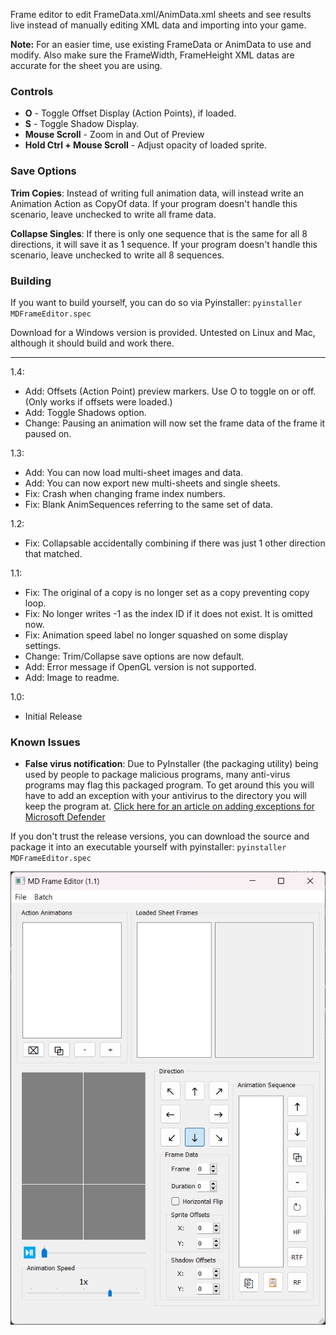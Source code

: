 Frame editor to edit FrameData.xml/AnimData.xml sheets and see results live instead of manually editing XML data and importing into your game.

**Note:**
For an easier time, use existing FrameData or AnimData to use and modify. Also make sure the FrameWidth, FrameHeight XML datas are accurate for the sheet you are using.

### Controls
* **O** - Toggle Offset Display (Action Points), if loaded.
* **S** - Toggle Shadow Display.
* **Mouse Scroll** - Zoom in and Out of Preview
* **Hold Ctrl + Mouse Scroll** - Adjust opacity of loaded sprite.

### Save Options

**Trim Copies**: Instead of writing full animation data, will instead write an Animation Action as CopyOf data. If your program doesn't handle this scenario, leave unchecked to write all frame data.

**Collapse Singles**: If there is only one sequence that is the same for all 8 directions, it will save it as 1 sequence. If your program doesn't handle this scenario, leave unchecked to write all 8 sequences.

### Building

If you want to build yourself, you can do so via Pyinstaller: `pyinstaller MDFrameEditor.spec`

Download for a Windows version is provided. Untested on Linux and Mac, although it should build and work there.

----
1.4:
* Add: Offsets (Action Point) preview markers. Use O to toggle on or off. (Only works if offsets were loaded.)
* Add: Toggle Shadows option.
* Change: Pausing an animation will now set the frame data of the frame it paused on.

1.3:
* Add: You can now load multi-sheet images and data.
* Add: You can now export new multi-sheets and single sheets.
* Fix: Crash when changing frame index numbers.
* Fix: Blank AnimSequences referring to the same set of data.

1.2:
* Fix: Collapsable accidentally combining if there was just 1 other direction that matched.

1.1: 
* Fix: The original of a copy is no longer set as a copy preventing copy loop.
* Fix: No longer writes -1 as the index ID if it does not exist. It is omitted now.
* Fix: Animation speed label no longer squashed on some display settings.
* Change: Trim/Collapse save options are now default.
* Add: Error message if OpenGL version is not supported.
* Add: Image to readme.
 
1.0:
* Initial Release

### Known Issues
* **False virus notification**: Due to PyInstaller (the packaging utility) being used by people to package malicious 
 programs, many anti-virus programs may flag this packaged program. To get around this you will have to add an exception with your antivirus to the directory you will keep the program at.
 [Click here for an article on adding exceptions for Microsoft Defender](https://support.microsoft.com/en-us/windows/add-an-exclusion-to-windows-security-811816c0-4dfd-af4a-47e4-c301afe13b26)

If you don't trust the release versions, you can download the source and package it into an executable yourself with pyinstaller:
`pyinstaller MDFrameEditor.spec`


![img.png](img.png)